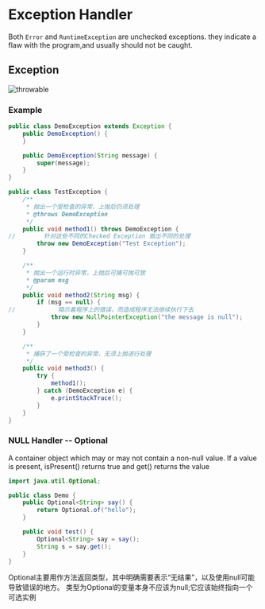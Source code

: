 #   Exception Handler
Both `Error` and `RuntimeException` are unchecked exceptions.
they indicate a flaw with the program,and usually should not be caught.
##  Exception
![throwable]()

### Example
```java
public class DemoException extends Exception {
    public DemoException() {
    }

    public DemoException(String message) {
        super(message);
    }
}

public class TestException {
    /**
     * 抛出一个受检查的异常，上抛后仍须处理
     * @throws DemoException
     */
    public void method1() throws DemoException {
//        针对这些不同的Checked Exception 做出不同的处理
        throw new DemoException("Test Exception");
    }

    /**
     * 抛出一个运行时异常，上抛后可捕可抛可放
     * @param msg
     */
    public void method2(String msg) {
        if (msg == null) {
//            暗示着程序上的错误，而造成程序无法继续执行下去
            throw new NullPointerException("the message is null");
        }
    }

    /**
     * 捕获了一个受检查的异常，无须上抛进行处理
     */
    public void method3() {
        try {
            method1();
        } catch (DemoException e) {
            e.printStackTrace();
        }
    }
}

```
### NULL Handler -- Optional
A container object which may or may not contain a non-null value. 
If a value is present, isPresent() returns true and get() returns the value

```java
import java.util.Optional;

public class Demo {
    public Optional<String> say() {
        return Optional.of("hello");
    }

    public void test() {
        Optional<String> say = say();
        String s = say.get();
    }
}
```

Optional主要用作方法返回类型，其中明确需要表示“无结果”，以及使用null可能导致错误的地方。
类型为Optional的变量本身不应该为null;它应该始终指向一个可选实例
